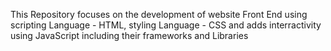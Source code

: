This Repository focuses on the development of website Front End using scripting Language - HTML, styling Language - CSS and adds interractivity using JavaScript including their frameworks and Libraries

